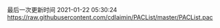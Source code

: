 最后一次更新时间 2021-01-22 05:30:24
https://raw.githubusercontent.com/cdlaimin/PACList/master/PACList.pac

